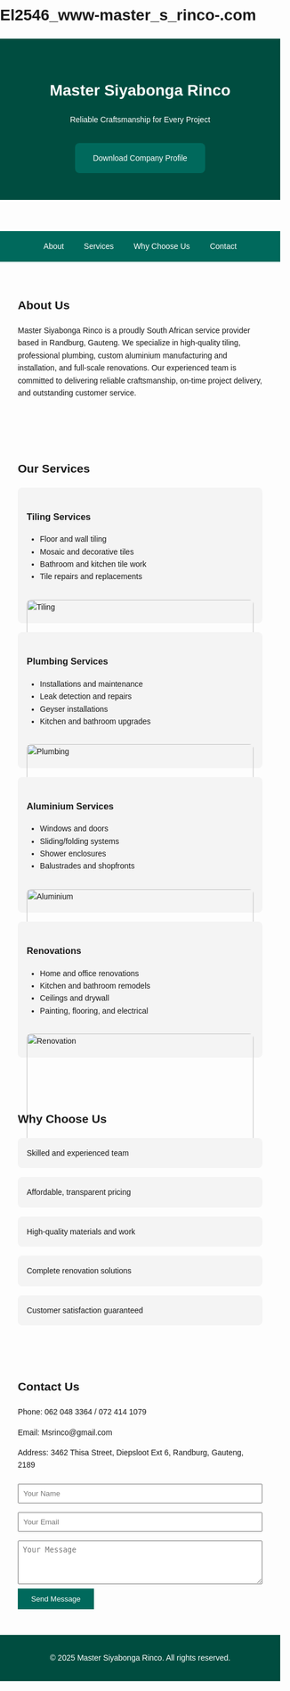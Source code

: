 # El2546_www-master_s_rinco-.com
<!DOCTYPE html>
<html lang="en">
<head>
  <meta charset="UTF-8" />
  <meta name="viewport" content="width=device-width, initial-scale=1.0" />
  <title>Master Siyabonga Rinco</title>
  <style>
    body { font-family: Arial, sans-serif; margin: 0; padding: 0; line-height: 1.6; }
    header { background: #004d40; color: white; padding: 2rem; text-align: center; }
    nav { background: #00695c; padding: 1rem; text-align: center; }
    nav a { color: white; margin: 0 1rem; text-decoration: none; }
    section { padding: 2rem; }
    .services, .why-us {
      display: grid;
      grid-template-columns: repeat(auto-fit, minmax(250px, 1fr));
      gap: 1rem;
    }
    .card { background: #f4f4f4; padding: 1rem; border-radius: 8px; }
    footer { background: #004d40; color: white; text-align: center; padding: 1rem; }
    form input, form textarea {
      width: 100%;
      padding: 0.5rem;
      margin: 0.5rem 0;
    }
    form button {
      background: #00695c;
      color: white;
      padding: 0.7rem 1.5rem;
      border: none;
      cursor: pointer;
    }
    .download-btn {
      display: inline-block;
      background: #00695c;
      color: white;
      padding: 1rem 2rem;
      margin: 1rem 0;
      text-decoration: none;
      border-radius: 8px;
    }
    .service-img {
      width: 100%;
      border-radius: 8px;
      margin-top: 1rem;
    }
  </style>
</head>
<body>
  <header>
    <h1>Master Siyabonga Rinco</h1>
    <p>Reliable Craftsmanship for Every Project</p>
    <a href="extracted_images/MASTER_SIYABONGA_RINCO_Profile.pdf" class="download-btn" download>
      Download Company Profile
    </a>
  </header>

  <nav>
    <a href="#about">About</a>
    <a href="#services">Services</a>
    <a href="#why">Why Choose Us</a>
    <a href="#contact">Contact</a>
  </nav>

  <section id="about">
    <h2>About Us</h2>
    <p>
      Master Siyabonga Rinco is a proudly South African service provider based in Randburg, Gauteng.
      We specialize in high-quality tiling, professional plumbing, custom aluminium manufacturing and installation,
      and full-scale renovations. Our experienced team is committed to delivering reliable craftsmanship,
      on-time project delivery, and outstanding customer service.
    </p>
  </section>

  <section id="services">
    <h2>Our Services</h2>
    <div class="services">
      <div class="card">
        <h3>Tiling Services</h3>
        <ul>
          <li>Floor and wall tiling</li>
          <li>Mosaic and decorative tiles</li>
          <li>Bathroom and kitchen tile work</li>
          <li>Tile repairs and replacements</li>
        </ul>
        <img src="extracted_images/image_1_1.png" alt="Tiling" class="service-img" />
      </div>
      <div class="card">
        <h3>Plumbing Services</h3>
        <ul>
          <li>Installations and maintenance</li>
          <li>Leak detection and repairs</li>
          <li>Geyser installations</li>
          <li>Kitchen and bathroom upgrades</li>
        </ul>
        <img src="extracted_images/image_1_2.png" alt="Plumbing" class="service-img" />
      </div>
      <div class="card">
        <h3>Aluminium Services</h3>
        <ul>
          <li>Windows and doors</li>
          <li>Sliding/folding systems</li>
          <li>Shower enclosures</li>
          <li>Balustrades and shopfronts</li>
        </ul>
        <img src="extracted_images/image_1_3.png" alt="Aluminium" class="service-img" />
      </div>
      <div class="card">
        <h3>Renovations</h3>
        <ul>
          <li>Home and office renovations</li>
          <li>Kitchen and bathroom remodels</li>
          <li>Ceilings and drywall</li>
          <li>Painting, flooring, and electrical</li>
        </ul>
        <img src="extracted_images/image_1_4.png" alt="Renovation" class="service-img" />
      </div>
    </div>
  </section>

  <section id="why">
    <h2>Why Choose Us</h2>
    <div class="why-us">
      <div class="card">Skilled and experienced team</div>
      <div class="card">Affordable, transparent pricing</div>
      <div class="card">High-quality materials and work</div>
      <div class="card">Complete renovation solutions</div>
      <div class="card">Customer satisfaction guaranteed</div>
    </div>
  </section>

  <section id="contact">
    <h2>Contact Us</h2>
    <p>Phone: 062 048 3364 / 072 414 1079</p>
    <p>Email: Msrinco@gmail.com</p>
    <p>Address: 3462 Thisa Street, Diepsloot Ext 6, Randburg, Gauteng, 2189</p>
    <form>
      <input type="text" placeholder="Your Name" required />
      <input type="email" placeholder="Your Email" required />
      <textarea rows="4" placeholder="Your Message" required></textarea>
      <button type="submit">Send Message</button>
    </form>
  </section>

  <footer>
    <p>&copy; 2025 Master Siyabonga Rinco. All rights reserved.</p>
  </footer>
</body>
</html>
